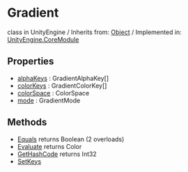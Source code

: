 # Gradient
class in UnityEngine
 / Inherits from: <a href="https://docs.unity3d.com/6000.0/Documentation/ScriptReference/Object.html" target="_blank">Object</a> / Implemented in: <a href="https://docs.unity3d.com/6000.0/Documentation/ScriptReference/UnityEngine.CoreModule.html" target="_blank">UnityEngine.CoreModule</a>
## Properties
- <a href="https://docs.unity3d.com/6000.0/Documentation/ScriptReference/Gradient-alphaKeys.html" target="_blank">alphaKeys</a> : GradientAlphaKey[]
- <a href="https://docs.unity3d.com/6000.0/Documentation/ScriptReference/Gradient-colorKeys.html" target="_blank">colorKeys</a> : GradientColorKey[]
- <a href="https://docs.unity3d.com/6000.0/Documentation/ScriptReference/Gradient-colorSpace.html" target="_blank">colorSpace</a> : ColorSpace
- <a href="https://docs.unity3d.com/6000.0/Documentation/ScriptReference/Gradient-mode.html" target="_blank">mode</a> : GradientMode
## Methods
- <a href="https://docs.unity3d.com/6000.0/Documentation/ScriptReference/Gradient.Equals.html" target="_blank">Equals</a> returns Boolean (2 overloads)
- <a href="https://docs.unity3d.com/6000.0/Documentation/ScriptReference/Gradient.Evaluate.html" target="_blank">Evaluate</a> returns Color
- <a href="https://docs.unity3d.com/6000.0/Documentation/ScriptReference/Gradient.GetHashCode.html" target="_blank">GetHashCode</a> returns Int32
- <a href="https://docs.unity3d.com/6000.0/Documentation/ScriptReference/Gradient.SetKeys.html" target="_blank">SetKeys</a>
